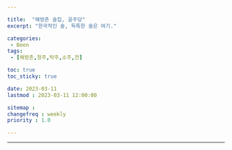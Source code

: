 ```yaml
---

title:  "해방촌 술집, 윤주당"
excerpt: "한국적인 술, 독특한 술은 여기."

categories:
 - Been
tags:
 - [해방촌,청주,탁주,소주,전]

toc: true
toc_sticky: true

date: 2023-03-11
lastmod : 2023-03-11 12:00:00

sitemap :
changefreq : weekly
priority : 1.0

---
```

---

